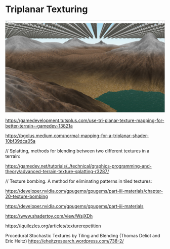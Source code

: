 # Triplanar Texturing
![Triplanar Texturing Screenshot](screenshot.jpg)


https://gamedevelopment.tutsplus.com/use-tri-planar-texture-mapping-for-better-terrain--gamedev-13821a

https://bgolus.medium.com/normal-mapping-for-a-triplanar-shader-10bf39dca05a

// Splatting, methods for blending between two different textures in a terrain:

https://gamedev.net/tutorials/_/technical/graphics-programming-and-theory/advanced-terrain-texture-splatting-r3287/

// Texture bombing.  A method for eliminating patterns in tiled textures:

https://developer.nvidia.com/gpugems/gpugems/part-iii-materials/chapter-20-texture-bombing

https://developer.nvidia.com/gpugems/gpugems/part-iii-materials

https://www.shadertoy.com/view/WsjXDh

https://iquilezles.org/articles/texturerepetition

Procedural Stochastic Textures by Tiling and Blending (Thomas Deliot and Eric Heitz)
https://eheitzresearch.wordpress.com/738-2/